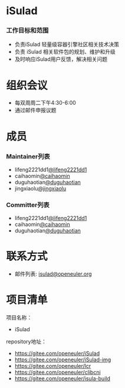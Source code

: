 
# iSulad

### 工作目标和范围

- 负责iSulad 轻量级容器引擎社区相关技术决策
- 负责 iSulad 相关软件包的规划、维护和升级
- 及时响应iSulad用户反馈，解决相关问题

# 组织会议

- 每双周周二下午4:30-6:00
- 通过邮件申报议题


# 成员


### Maintainer列表
- lifeng2221dd1[@lifeng2221dd1](https://gitee.com/lifeng2221dd1)
- caihaomin[@caihaomin](https://gitee.com/caihaomin)
- duguhaotian[@duguhaotian](https://gitee.com/duguhaotian)
- jingxiaolu[@jingxiaolu](https://gitee.com/jingxiaolu)

### Committer列表
- lifeng2221dd1[@lifeng2221dd1](https://gitee.com/lifeng2221dd1)
- caihaomin[@caihaomin](https://gitee.com/caihaomin)
- duguhaotian[@duguhaotian](https://gitee.com/duguhaotian)


# 联系方式

- 邮件列表: isulad@openeuler.org


# 项目清单

项目名称：

- iSulad

repository地址：

- https://gitee.com/openeuler/iSulad
- https://gitee.com/openeuler/iSulad-img
- https://gitee.com/openeuler/lcr
- https://gitee.com/openeuler/clibcni
- https://gitee.com/openeuler/isula-build

